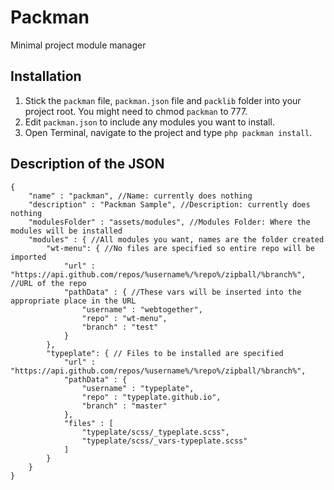 Packman
=======

Minimal project module manager

## Installation
1. Stick the ``packman`` file, ``packman.json`` file and ``packlib`` folder into your project root. You might need to chmod ``packman`` to 777.
2. Edit ``packman.json`` to include any modules you want to install.
3. Open Terminal, navigate to the project and type ``php packman install``.

## Description of the JSON
    {
    	"name" : "packman", //Name: currently does nothing
    	"description" : "Packman Sample", //Description: currently does nothing
    	"modulesFolder" : "assets/modules", //Modules Folder: Where the modules will be installed
    	"modules" : { //All modules you want, names are the folder created
    		"wt-menu": { //No files are specified so entire repo will be imported
    			"url" : "https://api.github.com/repos/%username%/%repo%/zipball/%branch%", //URL of the repo
    			"pathData" : { //These vars will be inserted into the appropriate place in the URL
    				"username" : "webtogether",
    				"repo" : "wt-menu",
    				"branch" : "test"
    			}
    		},
    		"typeplate": { // Files to be installed are specified
    			"url" : "https://api.github.com/repos/%username%/%repo%/zipball/%branch%",
    			"pathData" : {
    				"username" : "typeplate",
    				"repo" : "typeplate.github.io",
    				"branch" : "master"
    			},
    			"files" : [
    				"typeplate/scss/_typeplate.scss",
    				"typeplate/scss/_vars-typeplate.scss"
    			]
    		}
    	}
    }